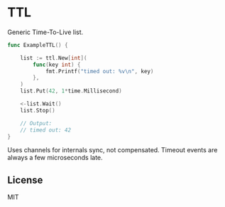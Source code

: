 # TTL

Generic Time-To-Live list.

```Go
func ExampleTTL() {

	list := ttl.New[int](
		func(key int) {
			fmt.Printf("timed out: %v\n", key)
		},
	)
	list.Put(42, 1*time.Millisecond)

	<-list.Wait()
	list.Stop()

	// Output:
	// timed out: 42
}
```

Uses channels for internals sync, not compensated. Timeout events are always a few microseconds late.

## License

MIT